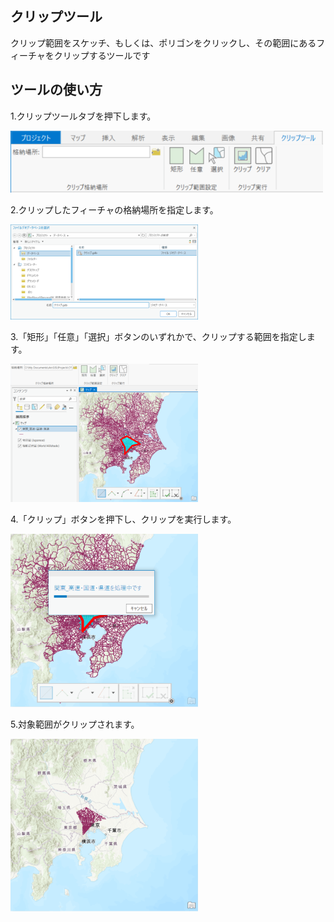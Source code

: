 ## クリップツール
クリップ範囲をスケッチ、もしくは、ポリゴンをクリックし、その範囲にあるフィーチャをクリップするツールです

## ツールの使い方
1.クリップツールタブを押下します。

<img src="./Screenshot/screenshot1.png" width="500px">

2.クリップしたフィーチャの格納場所を指定します。

<img src="./Screenshot/screenshot2.png" width="300px">

3.「矩形」「任意」「選択」ボタンのいずれかで、クリップする範囲を指定します。

<img src="./Screenshot/screenshot3.png" width="300px">

4.「クリップ」ボタンを押下し、クリップを実行します。

<img src="./Screenshot/screenshot4.png" width="300px">

5.対象範囲がクリップされます。

<img src="./Screenshot/screenshot5.png" width="300px">

